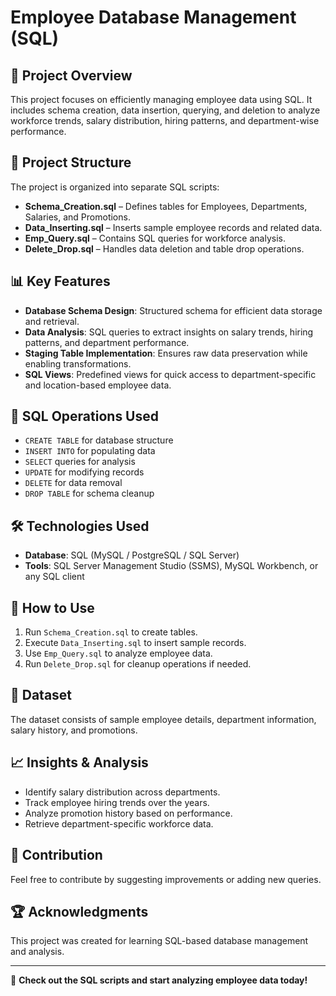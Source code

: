 # Employee Database Management (SQL)

## 📌 Project Overview
This project focuses on efficiently managing employee data using SQL. It includes schema creation, data insertion, querying, and deletion to analyze workforce trends, salary distribution, hiring patterns, and department-wise performance.

## 📂 Project Structure
The project is organized into separate SQL scripts:
- **Schema_Creation.sql** – Defines tables for Employees, Departments, Salaries, and Promotions.
- **Data_Inserting.sql** – Inserts sample employee records and related data.
- **Emp_Query.sql** – Contains SQL queries for workforce analysis.
- **Delete_Drop.sql** – Handles data deletion and table drop operations.

## 📊 Key Features
- **Database Schema Design**: Structured schema for efficient data storage and retrieval.
- **Data Analysis**: SQL queries to extract insights on salary trends, hiring patterns, and department performance.
- **Staging Table Implementation**: Ensures raw data preservation while enabling transformations.
- **SQL Views**: Predefined views for quick access to department-specific and location-based employee data.

## 📜 SQL Operations Used
- `CREATE TABLE` for database structure
- `INSERT INTO` for populating data
- `SELECT` queries for analysis
- `UPDATE` for modifying records
- `DELETE` for data removal
- `DROP TABLE` for schema cleanup

## 🛠 Technologies Used
- **Database**: SQL (MySQL / PostgreSQL / SQL Server)
- **Tools**: SQL Server Management Studio (SSMS), MySQL Workbench, or any SQL client

## 🚀 How to Use
1. Run `Schema_Creation.sql` to create tables.
2. Execute `Data_Inserting.sql` to insert sample records.
3. Use `Emp_Query.sql` to analyze employee data.
4. Run `Delete_Drop.sql` for cleanup operations if needed.

## 📁 Dataset
The dataset consists of sample employee details, department information, salary history, and promotions.

## 📈 Insights & Analysis
- Identify salary distribution across departments.
- Track employee hiring trends over the years.
- Analyze promotion history based on performance.
- Retrieve department-specific workforce data.

## 📢 Contribution
Feel free to contribute by suggesting improvements or adding new queries.

## 🏆 Acknowledgments
This project was created for learning SQL-based database management and analysis.

---

📌 **Check out the SQL scripts and start analyzing employee data today!**

